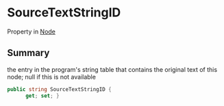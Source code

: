 # SourceTextStringID

Property in [Node](./)

## Summary

the entry in the program's string table that contains the original text of this node; null if this is not available

```csharp
public string SourceTextStringID {
      get; set; }
```
